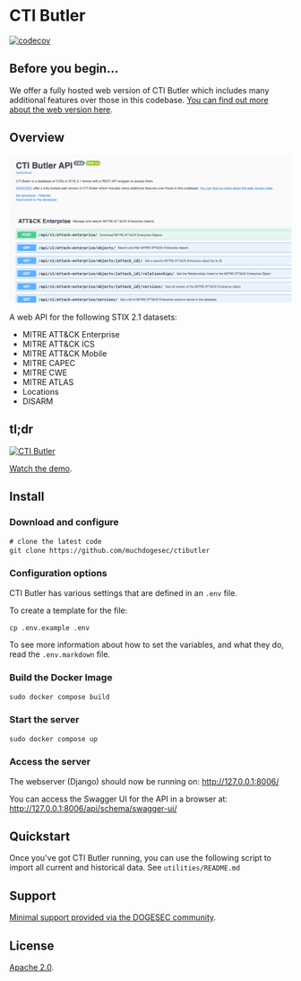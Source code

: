 # CTI Butler

[![codecov](https://codecov.io/gh/muchdogesec/ctibutler/graph/badge.svg?token=MGIB1SK13X)](https://codecov.io/gh/muchdogesec/ctibutler)

## Before you begin...

We offer a fully hosted web version of CTI Butler which includes many additional features over those in this codebase. [You can find out more about the web version here](https://www.ctibutler.com/).

## Overview

![](docs/ctibutler.png)

A web API for the following STIX 2.1 datasets:

* MITRE ATT&CK Enterprise
* MITRE ATT&CK ICS
* MITRE ATT&CK Mobile
* MITRE CAPEC
* MITRE CWE
* MITRE ATLAS
* Locations
* DISARM

## tl;dr

[![CTI Butler](https://img.youtube.com/vi/84SgT-ess4E/0.jpg)](https://www.youtube.com/watch?v=84SgT-ess4E)

[Watch the demo](https://www.youtube.com/watch?v=84SgT-ess4E).

## Install

### Download and configure

```shell
# clone the latest code
git clone https://github.com/muchdogesec/ctibutler
```

### Configuration options

CTI Butler has various settings that are defined in an `.env` file.

To create a template for the file:

```shell
cp .env.example .env
```

To see more information about how to set the variables, and what they do, read the `.env.markdown` file.

### Build the Docker Image

```shell
sudo docker compose build
```

### Start the server

```shell
sudo docker compose up
```

### Access the server

The webserver (Django) should now be running on: http://127.0.0.1:8006/

You can access the Swagger UI for the API in a browser at: http://127.0.0.1:8006/api/schema/swagger-ui/

## Quickstart

Once you've got CTI Butler running, you can use the following script to import all current and historical data. See `utilities/README.md`

## Support

[Minimal support provided via the DOGESEC community](https://community.dogesec.com/).

## License

[Apache 2.0](/LICENSE).